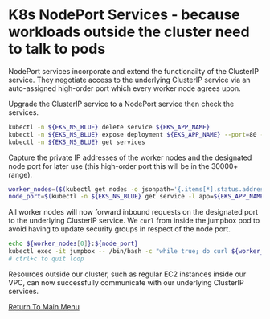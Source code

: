 # K8s NodePort Services - because workloads outside the cluster need to talk to pods

NodePort services incorporate and extend the functionailty of the ClusterIP service.
They negotiate access to the underlying ClusterIP service via an auto-assigned high-order port which every worker node agrees upon.

Upgrade the ClusterIP service to a NodePort service then check the services.
```bash
kubectl -n ${EKS_NS_BLUE} delete service ${EKS_APP_NAME}
kubectl -n ${EKS_NS_BLUE} expose deployment ${EKS_APP_NAME} --port=80 --type=NodePort # this will auto-assign a high-order port on ALL worker nodes
kubectl -n ${EKS_NS_BLUE} get services
```

Capture the private IP addresses of the worker nodes and the designated node port for later use (this high-order port this will be in the 30000+ range).
```bash
worker_nodes=($(kubectl get nodes -o jsonpath='{.items[*].status.addresses[?(@.type=="InternalIP")].address}'))
node_port=$(kubectl -n ${EKS_NS_BLUE} get service -l app=${EKS_APP_NAME} -o jsonpath='{.items[0].spec.ports[0].nodePort}')
```

All worker nodes will now forward inbound requests on the designated port to the underlying ClusterIP service.
We `curl` from inside the jumpbox pod to avoid having to update security groups in respect of the node port.
```bash
echo ${worker_nodes[0]}:${node_port}
kubectl exec -it jumpbox -- /bin/bash -c "while true; do curl ${worker_nodes[0]}:${node_port}; done"
# ctrl+c to quit loop
```

Resources outside our cluster, such as regular EC2 instances inside our VPC, can now successfully communicate with our underlying ClusterIP services.

[Return To Main Menu](/README.md)
